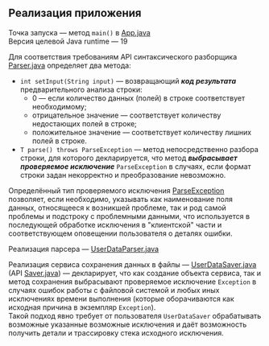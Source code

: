 ## Реализация приложения

Точка запуска &mdash; метод `main()` в [App.java](src/main/java/org/example/App.java)\
Версия целевой Java runtime &mdash; 19

Для соответствия требованиям API синтаксического разборщика [Parser.java](src/main/java/org/example/Parser.java) определяет два метода:

* `int setInput(String input)` &mdash; возвращающий ***код результата*** предварительного анализа строки:
	* 0 &mdash; если количество данных (полей) в строке соответствует необходимому;
	* отрицательное значение &mdash; соответствует количеству недостающих полей в строке;
	* положительное значение &mdash; соответствует количеству лишних полей в строке.
* `T parse() throws ParseException` &mdash; метод непосредственно разбора строки, для которого декларируется, что метод ***выбрасывает проверяемое исключение*** `ParseException` в случаях, если формат строки задан некорректно и преобразование невозможно.

Определённый тип проверяемого исключения [ParseException](src/main/java/org/example/exceptions/ParseException.java) позволяет, если необходимо, указывать как наименование поля данных, относящееся к возникшей проблеме, так и род самой проблемы и подстроку с проблемными данными, что используется в последующей обработке исключения в "клиентской" части и соответствующем оповещении пользователя о деталях ошибки.

Реализация парсера &mdash; [UserDataParser.java](src/main/java/org/example/UserDataParser.java)

Реализация сервиса сохранения данных в файлы &mdash; [UserDataSaver.java](src/main/java/org/example/UserDataSaver.java) (API [Saver.java](src/main/java/org/example/Saver.java)) &mdash; декларирует, что как создание объекта сервиса, так и метод сохранения выбрасывают проверяемое исключение `Exception` в случаях ошибок работы с файловой системой и любых иных исключениях времени выполнения (которые оборачиваются как исходная причина в экземпляр `Exception`).\
Такой подход явно требует от пользователя `UserDataSaver` обрабатывать возможные указанные возможные исключения и даёт возможность получить детали и трассировку стека исходного исключения.
